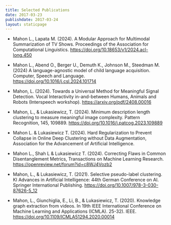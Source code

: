 ```yaml
---
title: Selected Publications
date: 2017-03-23
publishdate: 2017-03-24
layout: staticpage
---
```


- Mahon L., Lapata M. (2024). A Modular Approach for Multimodal Summarization of TV Shows. Proceedings of the Association for Computational Linguistics. <https://doi.org/10.18653/v1/2024.acl-long.450>

- Mahon L., Abend O., Berger U., Demuth K., Johnson M., Steedman M. (2024) A language-agnostic model of child language acquisition. Computer, Speech and Language. <https://doi.org/10.1016/j.csl.2024.101714>

- Mahon, L. (2024). Towards a Universal Method for Meaningful Signal Detection. Vocal Interactivity in-and-between Humans, Animals and Robots (Interspeech workshop). <https://arxiv.org/pdf/2408.00016>

- Mahon, L., & Lukasiewicz, T. (2024). Minimum description length clustering to measure meaningful image complexity. Pattern Recognition, 145, 109889. <https://doi.org/10.1016/j.patcog.2023.109889>

- Mahon L. & Lukasiewicz T. (2024). Hard Regularization to Prevent Collapse in Online Deep Clustering without Data Augmentation, Association for the Advancement of Artificial Intelligence. 

- Mahon L., Shah L & Lukasiewicz T. (2024). Correcting Flaws in Common Disentanglement Metrics, Transactions on Machine Learning Research. <https://openreview.net/forum?id=c8WJ4Vozb2>

- Mahon, L., & Lukasiewicz, T. (2021). Selective pseudo-label clustering. KI Advances in Artificial Intelligence: 44th German Conference on AI. Springer International Publishing. <https://doi.org/10.1007/978-3-030-87626-5_12>

- Mahon, L., Giunchiglia, E., Li, B., & Lukasiewicz, T. (2020). Knowledge graph extraction from videos. In 19th IEEE International Conference on Machine Learning and Applications (ICMLA). 25-32). IEEE. <https://doi.org/10.1109/ICMLA51294.2020.00014>

